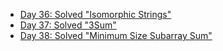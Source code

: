 - [Day 36: Solved "Isomorphic Strings"](./Day36.md)
- [Day 37: Solved "3Sum"](./Day37.md)
- [Day 38: Solved "Minimum Size Subarray Sum"](./Day38.md)
